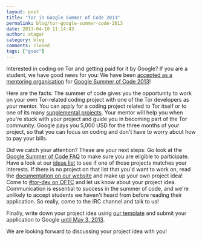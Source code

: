 ```yaml
---
layout: post
title: "Tor in Google Summer of Code 2013"
permalink: blog/tor-google-summer-code-2013
date: 2013-04-10 11:14:43
author: atagar
category: blog
comments: closed
tags: ["gsoc"]
---
```


Interested in coding on Tor and getting paid for it by Google? If you are a student, we have good news for you: We have been [accepted as a mentoring organisation](https://www.google-melange.com/gsoc/org/google/gsoc2013/tor) for [Google Summer of Code 2013](https://www.google-melange.com/gsoc/homepage/google/gsoc2013)!

Here are the facts: The summer of code gives you the opportunity to work on your own Tor-related coding project with one of the Tor developers as your mentor. You can apply for a coding project related to Tor itself or to one of its many [supplemental projects](https://www.torproject.org/getinvolved/volunteer.html.en#Projects). Your mentor will help you when you're stuck with your project and guide you in becoming part of the Tor community. Google pays you 5,000 USD for the three months of your project, so that you can focus on coding and don't have to worry about how to pay your bills.

Did we catch your attention? These are your next steps: Go look at the [Google Summer of Code FAQ](https://www.google-melange.com/gsoc/document/show/gsoc_program/google/gsoc2013/help_page) to make sure you are eligible to participate. Have a look at our [ideas list](https://www.torproject.org/about/gsoc.html.en#Ideas) to see if one of those projects matches your interests. If there is no project on that list that you'd want to work on, read the [documentation on our website](https://www.torproject.org/docs/documentation.html.en#UpToSpeed) and make up your own project idea! Come to [\#tor-dev on OFTC](https://www.torproject.org/about/contact.html.en#irc) and let us know about your project idea. Communication is essential to success in the summer of code, and we're unlikely to accept students we haven't heard from before reading their application. So really, come to the IRC channel and talk to us!

Finally, write down your project idea using [our template](https://www.torproject.org/about/gsoc.html.en#Template) and submit your application to Google [until May 3, 2013](https://www.google-melange.com/gsoc/document/show/gsoc_program/google/gsoc2013/help_page#8._When_can_I_apply_for_Google_Summer_of).

We are looking forward to discussing your project idea with you!
